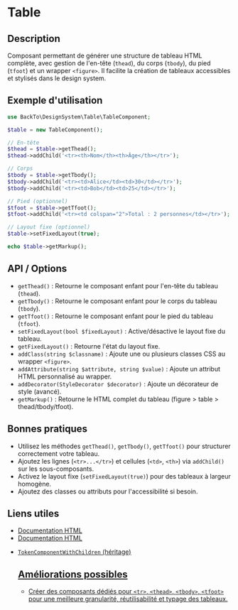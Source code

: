# Table

## Description
Composant permettant de générer une structure de tableau HTML complète, avec gestion de l'en-tête (`thead`), du corps (`tbody`), du pied (`tfoot`) et un wrapper `<figure>`. Il facilite la création de tableaux accessibles et stylisés dans le design system.

## Exemple d'utilisation
```php
use BackTo\DesignSystem\Table\TableComponent;

$table = new TableComponent();

// En-tête
$thead = $table->getThead();
$thead->addChild('<tr><th>Nom</th><th>Âge</th></tr>');

// Corps
$tbody = $table->getTbody();
$tbody->addChild('<tr><td>Alice</td><td>30</td></tr>');
$tbody->addChild('<tr><td>Bob</td><td>25</td></tr>');

// Pied (optionnel)
$tfoot = $table->getTfoot();
$tfoot->addChild('<tr><td colspan="2">Total : 2 personnes</td></tr>');

// Layout fixe (optionnel)
$table->setFixedLayout(true);

echo $table->getMarkup();
```

## API / Options
- `getThead()` : Retourne le composant enfant pour l'en-tête du tableau (`thead`).
- `getTbody()` : Retourne le composant enfant pour le corps du tableau (`tbody`).
- `getTfoot()` : Retourne le composant enfant pour le pied du tableau (`tfoot`).
- `setFixedLayout(bool $fixedLayout)` : Active/désactive le layout fixe du tableau.
- `getFixedLayout()` : Retourne l'état du layout fixe.
- `addClass(string $classname)` : Ajoute une ou plusieurs classes CSS au wrapper `<figure>`.
- `addAttribute(string $attribute, string $value)` : Ajoute un attribut HTML personnalisé au wrapper.
- `addDecorator(StyleDecorator $decorator)` : Ajoute un décorateur de style (avancé).
- `getMarkup()` : Retourne le HTML complet du tableau (figure > table > thead/tbody/tfoot).

## Bonnes pratiques
- Utilisez les méthodes `getThead()`, `getTbody()`, `getTfoot()` pour structurer correctement votre tableau.
- Ajoutez les lignes (`<tr>...</tr>`) et cellules (`<td>`, `<th>`) via `addChild()` sur les sous-composants.
- Activez le layout fixe (`setFixedLayout(true)`) pour des tableaux à largeur homogène.
- Ajoutez des classes ou attributs pour l'accessibilité si besoin.

## Liens utiles
- [Documentation HTML <table>](https://developer.mozilla.org/fr/docs/Web/HTML/Element/table)
- [Documentation HTML <figure>](https://developer.mozilla.org/fr/docs/Web/HTML/Element/figure)
- [`TokenComponentWithChildren` (héritage)](../TokenComponentWithChildren.php)

## Améliorations possibles
- Créer des composants dédiés pour `<tr>`, `<thead>`, `<tbody>`, `<tfoot>` pour une meilleure granularité, réutilisabilité et typage des tableaux. 